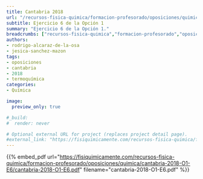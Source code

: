 ```yaml
---
title: Cantabria 2018
url: "/recursos-fisica-quimica/formacion-profesorado/oposiciones/quimica/cantabria-2018-O1-E6"
subtitle: Ejercicio 6 de la Opción 1
summary: "Ejercicio 6 de la Opción 1."
breadcrumbs: ["recursos-fisica-quimica","formacion-profesorado","oposiciones","quimica"]
authors:
- rodrigo-alcaraz-de-la-osa
- jesica-sanchez-mazon
tags:
- oposiciones
- cantabria
- 2018
- termoquímica
categories:
- Química

image:
  preview_only: true

#_build:
#  render: never

# Optional external URL for project (replaces project detail page).
#external_link: "https://fisiquimicamente.com/recursos-fisica-quimica/formacion-profesorado/oposiciones/quimica/cantabria-2018-o1-e6/cantabria-2018-o1-e6.pdf"
---
```


{{% embed_pdf url="https://fisiquimicamente.com/recursos-fisica-quimica/formacion-profesorado/oposiciones/quimica/cantabria-2018-O1-E6/cantabria-2018-O1-E6.pdf" filename="cantabria-2018-O1-E6.pdf" %}}